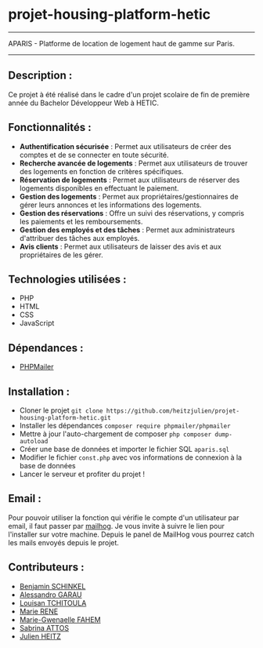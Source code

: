 # **projet-housing-platform-hetic**

--- 

APARIS - Platforme de location de logement haut de gamme sur Paris.

---

## **Description** : 
Ce projet à été réalisé dans le cadre d'un projet scolaire de fin de première année du Bachelor Développeur Web à HETIC.

## **Fonctionnalités** :
- **Authentification sécurisée** : Permet aux utilisateurs de créer des comptes et de se connecter en toute sécurité.
- **Recherche avancée de logements** : Permet aux utilisateurs de trouver des logements en fonction de critères spécifiques.
- **Réservation de logements** : Permet aux utilisateurs de réserver des logements disponibles en effectuant le paiement.
- **Gestion des logements** : Permet aux propriétaires/gestionnaires de gérer leurs annonces et les informations des logements.
- **Gestion des réservations** : Offre un suivi des réservations, y compris les paiements et les remboursements.
- **Gestion des employés et des tâches** : Permet aux administrateurs d'attribuer des tâches aux employés.
- **Avis clients** : Permet aux utilisateurs de laisser des avis et aux propriétaires de les gérer.


## **Technologies utilisées** :
- PHP
- HTML
- CSS
- JavaScript

## **Dépendances** :
- [PHPMailer](https://github.com/PHPMailer/PHPMailer)

## **Installation** :
- Cloner le projet ```git clone https://github.com/heitzjulien/projet-housing-platform-hetic.git```
- Installer les dépendances ```composer require phpmailer/phpmailer```
- Mettre à jour l'auto-chargement de composer ```php composer dump-autoload```
- Créer une base de données et importer le fichier SQL ```aparis.sql```
- Modifier le fichier ```const.php``` avec vos informations de connexion à la base de données
- Lancer le serveur et profiter du projet ! 

## **Email** : 
Pour pouvoir utiliser la fonction qui vérifie le compte d'un utilisateur par email, il faut passer par [mailhog](https://github.com/mailhog/MailHog).
Je vous invite à suivre le lien pour l'installer sur votre machine. Depuis le panel de MailHog vous pourrez catch les mails envoyés depuis le projet. 

## **Contributeurs** : 
- [Benjamin SCHINKEL](https://github.com/LeBenjos)
- [Alessandro GARAU](https://github.com/AlessGarau)
- [Louisan TCHITOULA](https://github.com/LTOssian)
- [Marie RENE](https://github.com/TainaMarieRene)
- [Marie-Gwenaelle FAHEM](https://github.com/Marie-GwenaelleFahem)
- [Sabrina ATTOS](https://github.com/anirbas2)
- [Julien HEITZ](https://github.com/heitzjulien)
